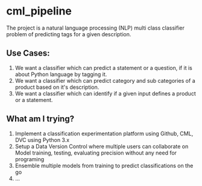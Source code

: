 # cml_pipeline

The project is a natural language processing (NLP) multi class classifier problem of predicting tags for a given description. 

## Use Cases:
1. We want a classifier which can predict a statement or a question, if it is about Python language by tagging it.
2. We want a classifier which can predict category and sub categories of a product based on it's description.
3. We want a classifier which can identify if a given input defines a product or a statement.

## What am I trying?
1. Implement a classification experimentation platform using Github, CML, DVC using Python 3.x
2. Setup a Data Version Control where multiple users can collaborate on Model training, testing, evaluating precision without any need for programing
3. Ensemble multiple models from training to predict classifications on the go
4. ...
